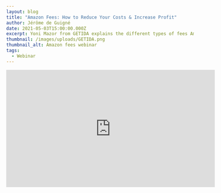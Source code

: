 ```yaml
---
layout: blog
title: "Amazon Fees: How to Reduce Your Costs & Increase Profit"
author: Jérôme de Guigné
date: 2021-05-03T15:00:00.000Z
excerpt: Yoni Mazor from GETIDA explains the different types of fees Amazon sellers face, and how you can lower these fees to improve your profit margins on Amazon.
thumbnail: /images/uploads/GETIDA.png
thumbnail_alt: Amazon fees webinar
tags:
  - Webinar
---
```


<iframe width="560" height="315" src="https://www.youtube.com/embed/348KsiV_JTY" title="YouTube video player" frameborder="0" allow="accelerometer; autoplay; clipboard-write; encrypted-media; gyroscope; picture-in-picture; web-share" allowfullscreen></iframe>
